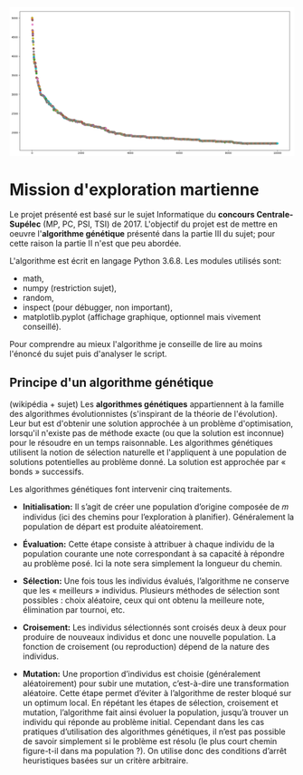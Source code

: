 ![Graphique obtenue pour PI = générer_PI(100, 100), m = 10, proba = 0.2, g = 10000](./algo.png)

# Mission d'exploration martienne

Le projet présenté est basé sur le sujet Informatique du **concours Centrale-Supélec** (MP, PC, PSI, TSI) de 2017. L'objectif du projet est de mettre en oeuvre l'**algorithme génétique** présenté dans la partie III du sujet; pour cette raison la partie II n'est que peu abordée. 

L'algorithme est écrit en langage Python 3.6.8. Les modules utilisés sont: 
- math,
- numpy (restriction sujet),
- random,
- inspect (pour débugger, non important),
- matplotlib.pyplot (affichage graphique, optionnel mais vivement conseillé).

Pour comprendre au mieux l'algorithme je conseille de lire au moins l'énoncé du sujet puis d'analyser le script. 

## Principe d'un algorithme génétique

(wikipédia + sujet)
Les **algorithmes génétiques** appartiennent à la famille des algorithmes évolutionnistes (s'inspirant de la théorie de l'évolution). Leur but est d'obtenir une solution approchée à un problème d'optimisation, lorsqu'il n'existe pas de méthode exacte (ou que la solution est inconnue) pour le résoudre en un temps raisonnable. Les algorithmes génétiques utilisent la notion de sélection naturelle et l'appliquent à une population de solutions potentielles au problème donné. La solution est approchée par « bonds » successifs.

Les algorithmes génétiques font intervenir cinq traitements.

- **Initialisation:**
Il s’agit de créer une population d’origine composée de 𝑚 individus (ici des chemins pour l’exploration à planifier). Généralement la population de départ est produite aléatoirement.

- **Évaluation:**
Cette étape consiste à attribuer à chaque individu de la population courante une note correspondant à sa capacité à répondre au problème posé. Ici la note sera simplement la longueur du chemin.

- **Sélection:**
Une fois tous les individus évalués, l’algorithme ne conserve que les « meilleurs » individus. Plusieurs méthodes de sélection sont possibles : choix aléatoire, ceux qui ont obtenu la meilleure note, élimination par tournoi, etc.

- **Croisement:**
Les individus sélectionnés sont croisés deux à deux pour produire de nouveaux individus et donc une nouvelle population. La fonction de croisement (ou reproduction) dépend de la nature des individus.

- **Mutation:**
Une proportion d’individus est choisie (généralement aléatoirement) pour subir une mutation, c’est-à-dire une transformation aléatoire. Cette étape permet d’éviter à l’algorithme de rester bloqué sur un optimum local. En répétant les étapes de sélection, croisement et mutation, l’algorithme fait ainsi évoluer la population, jusqu’à trouver un individu qui réponde au problème initial. Cependant dans les cas pratiques d’utilisation des algorithmes génétiques, il n’est pas possible de savoir simplement si le problème est résolu (le plus court chemin figure-t-il dans ma population ?). On utilise donc des conditions d’arrêt heuristiques basées sur un critère arbitraire.
